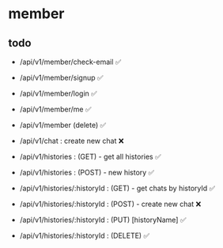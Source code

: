 # member

## todo

* /api/v1/member/check-email ✅
* /api/v1/member/signup ✅
* /api/v1/member/login ✅
* /api/v1/member/me ✅
* /api/v1/member (delete) ✅

* /api/v1/chat : create new chat ❌

* /api/v1/histories : (GET) - get all histories ✅
* /api/v1/histories : (POST) - new history ✅
* /api/v1/histories/:historyId : (GET) - get chats by historyId ✅
* /api/v1/histories/:historyId : (POST) - create new chat ❌
* /api/v1/histories/:historyId : (PUT) [historyName] ✅
* /api/v1/histories/:historyId : (DELETE) ✅